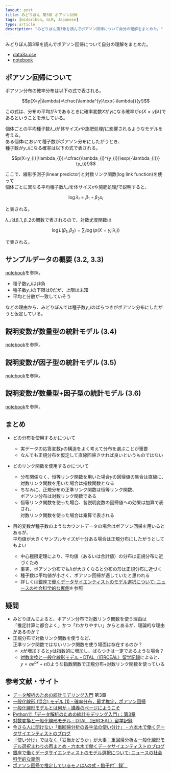 ```yaml
---
layout: post
title: みどりぼん 第3章 ポアソン回帰
tags: [midoribon, GLM, Japanese]
type: article
description: "みどりぼん第3章を読んでポアソン回帰について自分の理解をまとめた。"
---
```


みどりぼん第3章を読んでポアソン回帰について自分の理解をまとめた。

<!-- more -->

* [data3a.csv](http://hosho.ees.hokudai.ac.jp/~kubo/stat/iwanamibook/fig/poisson/data3a.csv)
* [notebook](https://nbviewer.jupyter.org/gist/ysk24ok/436f5ce58560919530ca5608a93110d6)

## ポアソン回帰について

ポアソン分布の確率分布は以下の式で表される。

$$p(X=y|\lambda)=\cfrac{\lambda^{y}\exp(-\lambda)}{y!}$$

この式は、分布の平均が$\lambda$であるときに確率変数$X$が$y$になる確率が$p(X=y\|\lambda)$であるということを示している。

個体ごとの平均種子数$\lambda\_{i}$が体サイズ$x$や施肥処理$f$に影響されるようなモデルを考える。  
ある個体$i$において種子数がポアソン分布にしたがうとき、  
種子数が$y\_{i}$になる確率は以下の式で表される。

$$p(X=y_{i}|\lambda_{i})=\cfrac{\lambda_{i}^{y_{i}}\exp(-\lambda_{i})}{y_{i}!}$$

ここで、線形予測子(linear predictor)と対数リンク関数(log link function)を使って  
個体ごとに異なる平均種子数$\lambda\_{i}$を体サイズ$x$や施肥処理$f$で説明すると、

$$\log \lambda_{i} = \beta_{1}+\beta_{2}x_{i}$$

と表される。  

$\lambda\_{i}$は$\beta\_{1}, \beta\_{2}$の関数で表されるので、対数尤度関数は

$$\log L(\beta_{1},\beta_{2})=\sum_{i}\log(p(X=y_{i}|\lambda_{i}))$$

で表される。

<!--
## 正規分布回帰

正規分布回帰では、分布のパラメータは平均$\mu$と標準偏差$\sigma$である。  
種子数が$y\_{i}$である確率$p(y\_{i}\|\mu\_{i}, \sigma\_{i})$はポアソン分布にしたがっており、

$$p(y_{i}|\mu_{i}, \sigma_{i})=\cfrac{1}{\sqrt{2\pi \sigma_{i}^{2}}}\exp\left(-\cfrac{(y_{i}-\mu_{i})^{2}}{2\sigma_{i}^{2}}\right)$$

で表される。

対数尤度関数は、

$$\log L(\mu_{i}, \sigma_{i})=-\cfrac{1}{2}\sum_{i}\log(2\pi\sigma_{i}^{2})-\cfrac{1}{2\sigma^{2}}\sum_{i}(y_{i}-\mu_{i})$$

ここで分散$\sigma\_{i}^{2}$は平均$\mu\_{i}$によらず一定とすると、

$$\log L(\mu_{i})=-\sum_{i}(y_{i}-\mu_{i})$$

線形予測子と恒等リンク関数を使って$\mu\_{i}=\beta_{1}+\beta_{2}x_{i}$と表すと、

$$\log L(\beta_{1},\beta_{2})=-\sum_{i}(y_{i}-(\beta_{1}+\beta_{2}x_{i}))$$

となる。
-->


## サンプルデータの概要 (3.2, 3.3)

[notebook](https://nbviewer.jupyter.org/gist/ysk24ok/436f5ce58560919530ca5608a93110d6#サンプルデータの概要)を参照。

* 種子数$y\_{i}$は非負
* 種子数$y\_{i}$の下限は0だが、上限は未知
* 平均と分散が一致していそう

などの理由から、みどりぼんでは種子数$y\_{i}$のばらつきがポアソン分布にしたがうと仮定している。


## 説明変数が数量型の統計モデル (3.4)

[notebook](https://nbviewer.jupyter.org/gist/ysk24ok/436f5ce58560919530ca5608a93110d6#体サイズ$x_{i}$のみを説明変数に使用した場合)を参照。

## 説明変数が因子型の統計モデル (3.5)

[notebook](https://nbviewer.jupyter.org/gist/ysk24ok/436f5ce58560919530ca5608a93110d6#施肥処理$f_{i}$を説明変数に使用した場合)を参照。

## 説明変数が数量型+因子型の統計モデル (3.6)

[notebook](https://nbviewer.jupyter.org/gist/ysk24ok/436f5ce58560919530ca5608a93110d6#体サイズ$x_{i}$と施肥処理$f_{i}$を説明変数に使用した場合)を参照。

## まとめ

* どの分布を使用するかについて
  - 実データの応答変数$y$の構造をよく考えて分布を選ぶことが重要
  - なんでも正規分布を仮定して直線回帰させれば良いというものではない

* どのリンク関数を使用するかについて
  - 分布関係なく、恒等リンク関数を用いた場合$y$の回帰値の集合は直線に、  
    対数リンク関数を用いた場合は指数関数となる
  - ちなみに、正規分布の正準リンク関数は恒等リンク関数、  
    ポアソン分布は対数リンク関数である
  - 恒等リンク関数を使った場合、各説明変数の回帰値への効果は加算で表され、  
    対数リンク関数を使った場合は乗算で表される

* 目的変数が種子数のようなカウントデータの場合はポアソン回帰を用いるとあるが、  
  平均値が大きくサンプルサイズが十分ある場合は正規分布にしたがうとしてもよい
  - 中心極限定理により、平均値（あるいは合計値）の分布は正規分布に近づくため
  - 事実、ポアソン分布でも$\lambda$が大きくなると分布の形は正規分布に近づく
  - 種子数は平均値が小さく、ポアソン回帰が適していたと思われる
  - 詳しくは[銀座で働くデータサイエンティストのモデル選択について: ニュースの社会科学的な裏側](http://www.anlyznews.com/2013/09/blog-post_2173.html)を参照

## 疑問

* みどりぼんによると、ポアソン分布で対数リンク関数を使う理由は  
  「推定計算に都合よく」かつ「わかりやすい」からとあるが、理論的な理由があるのか？
* 正規分布で対数リンク関数を使うなど、  
  正準リンク関数ではないリンク関数を使う場面は存在するのか？
    - $x$が増加すると$y$は指数的に増加し、ばらつきは一定であるような場合？
    - [対数変換と一般化線形モデル - DTAL（旧RCEAL）留学記録](http://d.hatena.ne.jp/mrkm-a/20140513/p1)によると、  
      $y=a e^{bx}+\epsilon$のような指数関数で正規分布+対数リンク関数を使っている


## 参考文献・サイト

* [データ解析のための統計モデリング入門](http://hosho.ees.hokudai.ac.jp/~kubo/ce/IwanamiBook.html) 第3章
* [一般化線形 (混合) モデル (1) - 確率分布，最尤推定，ポアソン回帰](http://hosho.ees.hokudai.ac.jp/~kubo/stat/2013/ou1/kubostat2013ou1.pdf)
* [一般化線形モデルとは何か - 講義のページにようこそ](http://d.hatena.ne.jp/tomsekiguchi/20140209/1391944929)
* [Pythonで「データ解析のための統計モデリング入門」：第3章](http://imaimamu.com/archives/1928)
* [対数変換と一般化線形モデル - DTAL（旧RCEAL）留学記録](http://d.hatena.ne.jp/mrkm-a/20140513/p1)
* [今さら人に聞けない「重回帰分析の各手法の使い分け」 - 六本木で働くデータサイエンティストのブログ](http://tjo.hatenablog.com/entry/2013/09/18/235052)
* [「使い分け」ではなく「妥当かどうか」が大事：重回帰分析＆一般化線形モデル選択まわりの再まとめ - 六本木で働くデータサイエンティストのブログ](http://tjo.hatenablog.com/entry/2013/09/23/232814)
* [銀座で働くデータサイエンティストのモデル選択について: ニュースの社会科学的な裏側](http://www.anlyznews.com/2013/09/blog-post_2173.html)
* [ポアソン回帰で推定しているモノはλの式 -  餡子付゛録゛](http://uncorrelated.hatenablog.com/entry/20130919/1379599682)
